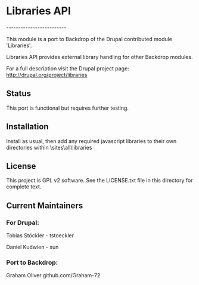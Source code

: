 <h1>Libraries API</h1>
-------------------------

This module is a port to Backdrop of the Drupal contributed module 'Libraries'. 

Libraries API provides external library handling for other Backdrop modules.

For a full description visit the Drupal project page:
  http://drupal.org/project/libraries

<h2>Status</h2>
This port is functional but requires further testing.

<h2>Installation</h2>

Install as usual, then add any required javascript libraries to their own directories 
within \sites\all\libraries

<h2>License</h2>

This project is GPL v2 software. See the LICENSE.txt file in this directory for complete text.
    
    
<h2>Current Maintainers</h2>

<h3>For Drupal:</h3>
<p>Tobias Stöckler - tstoeckler</p>
<p>Daniel Kudwien - sun</p>


<h3>Port to Backdrop:</h3>
Graham Oliver github.com/Graham-72